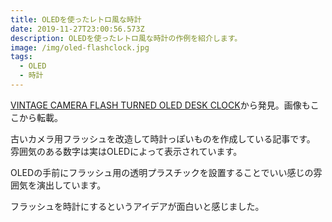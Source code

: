 ```yaml
---
title: OLEDを使ったレトロ風な時計
date: 2019-11-27T23:00:56.573Z
description: OLEDを使ったレトロ風な時計の作例を紹介します。
image: /img/oled-flashclock.jpg
tags:
  - OLED
  - 時計
---
```

[VINTAGE CAMERA FLASH TURNED OLED DESK CLOCK](https://hackaday.com/2019/04/19/vintage-camera-flash-turned-oled-desk-clock/)から発見。画像もここから転載。

古いカメラ用フラッシュを改造して時計っぽいものを作成している記事です。
雰囲気のある数字は実はOLEDによって表示されています。

OLEDの手前にフラッシュ用の透明プラスチックを設置することでいい感じの雰囲気を演出しています。

フラッシュを時計にするというアイデアが面白いと感じました。
